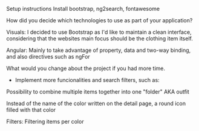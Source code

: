 Setup instructions
Install bootstrap, ng2search, fontawesome

How did you decide which technologies to use as part of your application?

Visuals: I decided to use Bootstrap as I'd like to maintain a clean interface, considering that the websites main focus should be the clothing item itself.

Angular: Mainly to take advantage of property, data and two-way binding, and also directives such as ngFor

What would you change about the project if you had more time.
- Implement more funcionalities and search filters, such as: 

Possibility to combine multiple items together into one "folder" AKA outfit 

Instead of the name of the color written on the detail page, a round icon filled with that color 

Filters: Filtering items per color
